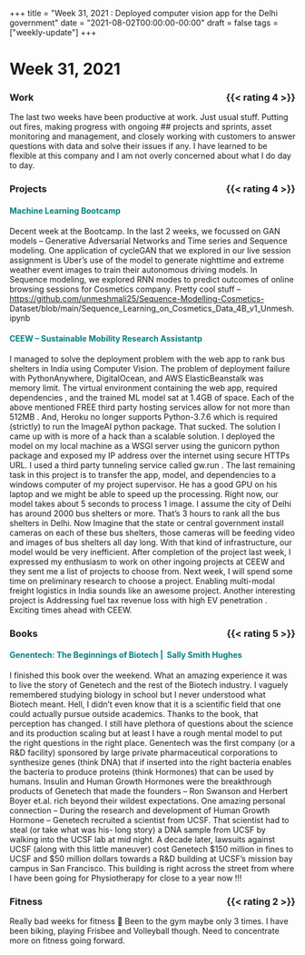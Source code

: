 +++
title = "Week 31, 2021 : Deployed computer vision app for the Delhi government"
date = "2021-08-02T00:00:00-00:00"
draft = false
tags = ["weekly-update"]
+++

# Week 31, 2021

### Work <span style="float: right;">{{< rating 4 >}}</span>
The last two weeks have been productive at work. Just usual stuff. Putting
out fires, making progress with ongoing ## projects and sprints, asset
monitoring and management, and closely working with customers to answer
questions with data and solve their issues if any. I have learned to be
flexible at this company and I am not overly concerned about what I do day to
day.

### Projects <span style="float: right;">{{< rating 4 >}}</span>
####  <span style="color: teal">Machine Learning Bootcamp</span>
Decent week at the Bootcamp. In the last 2 weeks, we focussed on GAN models –
Generative Adversarial Networks and Time series and Sequence modeling. One
application of cycleGAN that we explored in our live session assignment is
Uber’s use of the model to generate nighttime and extreme weather event
images to train their autonomous driving models. In Sequence modeling, we
explored RNN modes to predict outcomes of online browsing sessions for
Cosmetics company. Pretty cool stuff –
https://github.com/unmeshmali25/Sequence-Modelling-Cosmetics-
Dataset/blob/main/Sequence_Learning_on_Cosmetics_Data_4B_v1_Unmesh.ipynb

####  <span style="color: teal">CEEW – Sustainable Mobility Research Assistantp</span>
I managed to solve the deployment problem with the web app to rank bus
shelters in India using Computer Vision. The problem of deployment failure
with PythonAnywhere, DigitalOcean, and AWS ElasticBeanstalk  was memory
limit. The virtual environment containing the web app, required dependencies
, and the trained ML model sat at 1.4GB  of space. Each of the above
mentioned FREE third party hosting services allow for not more than 512MB .
And, Heroku  no longer supports Python-3.7.6  which is required (strictly) to
run the ImageAI  python package. That sucked.
The solution I came up with is more of a hack than a scalable solution. I
deployed the model on my local machine as a WSGI server  using the gunicorn
python package and exposed my IP address over the internet using secure HTTPs
URL. I used a third party tunneling service called gw.run . The last
remaining task in this project is to transfer the app, model, and
dependencies to a windows computer of my project supervisor. He has a good
GPU on his laptop and we might be able to speed up the processing. Right now,
our model takes about 5 seconds to process 1 image. I assume the city of
Delhi has around 2000 bus shelters or more. That’s 3 hours to rank all the
bus shelters in Delhi. Now Imagine that the state or central government
install cameras on each of these bus shelters, those cameras will be feeding
video and images of bus shelters all day long. With that kind of
infrastructure, our model would be very inefficient.
After completion of the project last week, I expressed my enthusiasm to work
on other ingoing projects at CEEW and they sent me a list of projects to
choose from. Next week, I will spend some time on preliminary research to
choose a project. Enabling multi-modal freight logistics in India  sounds
like an awesome project. Another interesting project is Addressing fuel tax
revenue loss with high EV penetration . Exciting times ahead with CEEW.

### Books <span style="float: right;">{{< rating 5 >}}</span>
####  <span style="color: teal">Genentech: The Beginnings of Biotech |  Sally Smith Hughes</span>
I finished this book over the weekend. What an amazing experience it was to
live the story of Genetech and the rest of the Biotech industry. I vaguely
remembered studying biology in school but I never understood what Biotech
meant. Hell, I didn’t even know that it is a scientific field that one could
actually pursue outside academics. Thanks to the book, that perception has
changed. I still have plethora of questions about the science and its
production scaling but at least I have a rough mental model to put the right
questions in the right place.
Genentech was the first company (or a R&D facility) sponsored by large
private pharmaceutical corporations to synthesize genes (think DNA) that if
inserted into the right bacteria enables the bacteria to produce proteins
(think Hormones) that can be used by humans. Insulin and Human Growth
Hormones were the breakthrough products of Genetech that made the founders –
Ron Swanson and Herbert Boyer et.al. rich beyond their wildest expectations.
One amazing personal connection – During the research and development of
Human Growth Hormone – Genetech recruited a scientist from UCSF. That
scientist had to steal (or take what was his- long story) a DNA sample from
UCSF by walking into the UCSF lab at mid night. A decade later, lawsuits
against UCSF (along with this little maneuver) cost Genetech $150 million in
fines to UCSF and $50 million dollars towards a R&D building at UCSF’s
mission bay campus in San Francisco. This building is right across the street
from where I have been going for Physiotherapy for close to a year now !!!

### Fitness <span style="float: right;">{{< rating 2 >}}</span>
Really bad weeks for fitness 🙁 Been to the gym maybe only 3 times. I have
been biking, playing Frisbee and Volleyball though. Need to concentrate more
on fitness going forward.
